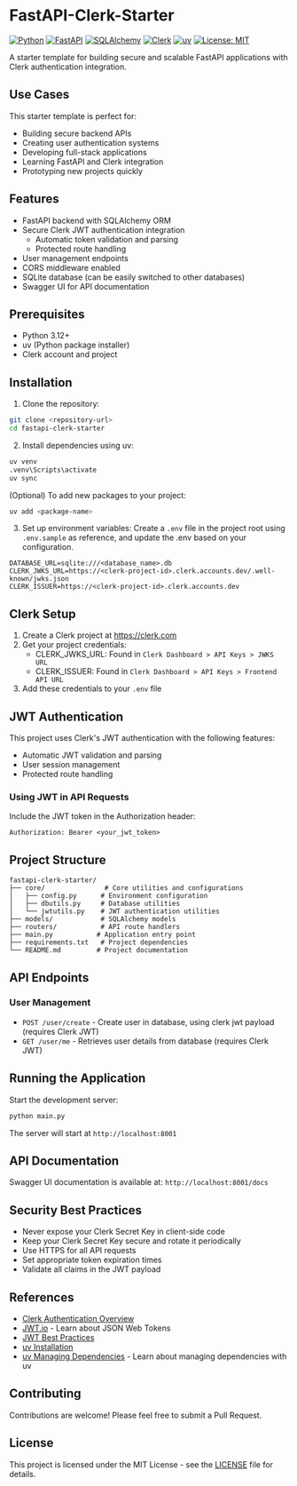 # FastAPI-Clerk-Starter

[![Python](https://img.shields.io/badge/Python-3.12+-blue.svg)](https://www.python.org/downloads/)
[![FastAPI](https://img.shields.io/badge/FastAPI-0.115.12-green.svg)](https://fastapi.tiangolo.com/)
[![SQLAlchemy](https://img.shields.io/badge/SQLAlchemy-2.0.41-blue.svg)](https://www.sqlalchemy.org/)
[![Clerk](https://img.shields.io/badge/Clerk-Auth-orange.svg)](https://clerk.com/)
[![uv](https://img.shields.io/badge/uv-Package%20Manager-purple.svg)](https://github.com/astral-sh/uv)
[![License: MIT](https://img.shields.io/badge/License-MIT-yellow.svg)](https://opensource.org/licenses/MIT)

A starter template for building secure and scalable FastAPI applications with Clerk authentication integration. 

## Use Cases

This starter template is perfect for:
- Building secure backend APIs
- Creating user authentication systems
- Developing full-stack applications
- Learning FastAPI and Clerk integration
- Prototyping new projects quickly

## Features

- FastAPI backend with SQLAlchemy ORM
- Secure Clerk JWT authentication integration
  - Automatic token validation and parsing
  - Protected route handling
- User management endpoints
- CORS middleware enabled
- SQLite database (can be easily switched to other databases)
- Swagger UI for API documentation

## Prerequisites

- Python 3.12+
- uv (Python package installer)
- Clerk account and project

## Installation

1. Clone the repository:
```bash
git clone <repository-url>
cd fastapi-clerk-starter
```

2. Install dependencies using uv:
```bash
uv venv
.venv\Scripts\activate
uv sync
```
(Optional) To add new packages to your project:
```bash
uv add <package-name>
```


3. Set up environment variables:
Create a `.env` file in the project root using `.env.sample` as reference, and update the .env based on your configuration.
```
DATABASE_URL=sqlite:///<database_name>.db
CLERK_JWKS_URL=https://<clerk-project-id>.clerk.accounts.dev/.well-known/jwks.json
CLERK_ISSUER=https://<clerk-project-id>.clerk.accounts.dev
```

## Clerk Setup

1. Create a Clerk project at https://clerk.com
2. Get your project credentials:
   - CLERK_JWKS_URL: Found in `Clerk Dashboard > API Keys > JWKS URL`
   - CLERK_ISSUER: Found in `Clerk Dashboard > API Keys > Frontend API URL`
3. Add these credentials to your `.env` file


## JWT Authentication

This project uses Clerk's JWT authentication with the following features:

- Automatic JWT validation and parsing
- User session management
- Protected route handling

### Using JWT in API Requests

Include the JWT token in the Authorization header:
```
Authorization: Bearer <your_jwt_token>
```

## Project Structure

```
fastapi-clerk-starter/
├── core/               # Core utilities and configurations
│   ├── config.py      # Environment configuration
│   ├── dbutils.py     # Database utilities
│   └── jwtutils.py    # JWT authentication utilities
├── models/            # SQLAlchemy models
├── routers/           # API route handlers
├── main.py           # Application entry point
├── requirements.txt   # Project dependencies
└── README.md         # Project documentation
```

## API Endpoints

### User Management

- `POST /user/create` - Create user in database, using clerk jwt payload (requires Clerk JWT)
- `GET /user/me` - Retrieves user details from database (requires Clerk JWT)

## Running the Application

Start the development server:

```bash
python main.py
```

The server will start at `http://localhost:8001`

## API Documentation

Swagger UI documentation is available at: `http://localhost:8001/docs`

## Security Best Practices

- Never expose your Clerk Secret Key in client-side code
- Keep your Clerk Secret Key secure and rotate it periodically
- Use HTTPS for all API requests
- Set appropriate token expiration times
- Validate all claims in the JWT payload

## References
- [Clerk Authentication Overview](https://clerk.com/docs)
- [JWT.io](https://jwt.io/) - Learn about JSON Web Tokens
- [JWT Best Practices](https://auth0.com/blog/a-look-at-the-latest-draft-for-jwt-bcp/)
- [uv Installation](https://docs.astral.sh/uv/getting-started/installation/)
- [uv Managing Dependencies](https://docs.astral.sh/uv/concepts/projects/dependencies/) - Learn about managing dependencies with uv

## Contributing

Contributions are welcome! Please feel free to submit a Pull Request.

## License

This project is licensed under the MIT License - see the [LICENSE](LICENSE) file for details.